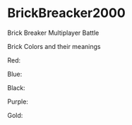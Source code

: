 # BrickBreacker2000
Brick Breaker Multiplayer Battle

Brick Colors and their meanings

Red:

Blue:

Black:

Purple:

Gold:



